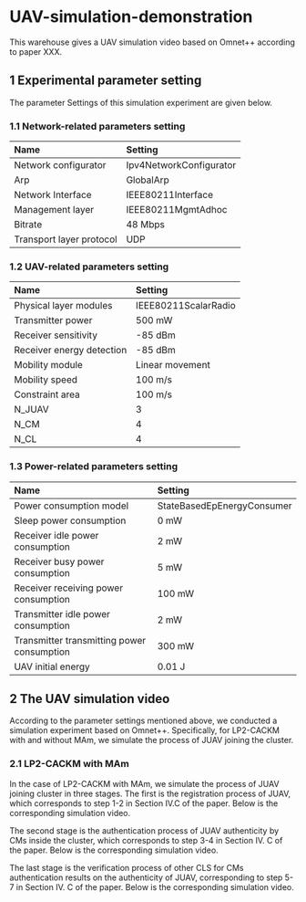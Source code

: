 # UAV-simulation-demonstration
This warehouse gives a UAV simulation video based on Omnet++ according to paper XXX.
## 1 Experimental parameter setting
The parameter Settings of this simulation experiment are given below.
### 1.1 Network-related parameters setting
| Name | Setting |
|:---------|:---------|
|Network configurator   | Ipv4NetworkConfigurator   |
| Arp   | GlobalArp   |
| Network Interface   | IEEE80211Interface   |
| Management layer   | IEEE80211MgmtAdhoc   |
| Bitrate   | 48 Mbps   |
| Transport layer protocol   | UDP   |
### 1.2 UAV-related parameters setting
| Name | Setting |
|:---------|:---------|
|Physical layer modules   | IEEE80211ScalarRadio   |
| Transmitter power   | 500 mW   |
| Receiver sensitivity   | -85 dBm   |
| Receiver energy detection   | -85 dBm   |
| Mobility module   | Linear movement   |
| Mobility speed   | 100 m/s   |
| Constraint area   | 100 m/s   |
| N_JUAV   | 3   |
| N_CM   | 4   |
| N_CL   | 4   |
### 1.3 Power-related parameters setting
| Name | Setting |
|:---------|:---------|
|Power consumption model   | StateBasedEpEnergyConsumer   |
| Sleep power consumption   | 0 mW  |
| Receiver idle power consumption   | 2 mW   |
| Receiver busy power consumption   | 5 mW   |
| Receiver receiving power consumption   | 100 mW   |
| Transmitter idle power consumption   | 2 mW   |
| Transmitter transmitting power consumption   | 300 mW   |
| UAV initial energy   | 0.01 J   |
## 2 The UAV simulation video
According to the parameter settings mentioned above, we conducted a simulation experiment based on Omnet++. Specifically, for LP2-CACKM with and without MAm, we simulate the process of JUAV joining the cluster.
### 2.1 LP2-CACKM with MAm
In the case of LP2-CACKM with MAm, we simulate the process of JUAV joining cluster in three stages. The first is the registration process of JUAV, which corresponds to step 1-2 in Section IV.C of the paper. Below is the corresponding simulation video.

The second stage is the authentication process of JUAV authenticity by CMs inside the cluster, which corresponds to step 3-4 in Section IV. C of the paper. Below is the corresponding simulation video.

The last stage is the verification process of other CLS for CMs authentication results on the authenticity of JUAV, corresponding to step 5-7 in Section IV. C of the paper. Below is the corresponding simulation video.



